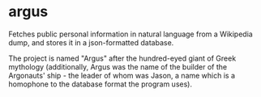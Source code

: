 # argus
Fetches public personal information in natural language from a Wikipedia dump, and stores it in a json-formatted database.

The project is named "Argus" after the hundred-eyed giant of Greek mythology (additionally, Argus was the name of the builder of the Argonauts' ship - the leader of whom was Jason, a name which is a homophone to the database format the program uses).
